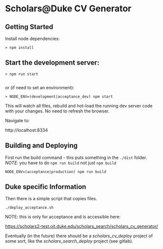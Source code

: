 # Scholars@Duke CV Generator


## Getting Started

Install node dependencies:

    > npm install

## Start the development server:

  ```
  > npm run start
    
  ```

  or (if need to set an environment):

  ```
  > NODE_ENV=(development|acceptance_dev) npm start

  ```

This will watch all files, rebuild and hot-load the running dev server code with your changes. No need to refresh the browser.

Navigate to:  

  http://localhost:8334
  

## Building and Deploying

  First run the build command - this puts something in the `./dist` folder.  *NOTE*: you have to do `npm run build` not just `npm build`
  
  ```
  NODE_ENV=(acceptance|production) npm run build
  
  ```

## Duke specific Information

  Then there is a simple script that copies files.
  ```
  ./deploy_acceptance.sh
  
  ```

NOTE: this is only for acceptance and is accessible here:

https://scholars2-test.oit.duke.edu/scholars_search/scholars_cv_generator/


Eventually (in the future) there should be a *scholars_cv_deploy* project of some sort, like 
the *scholars_search_deploy* project (see gitlab).



